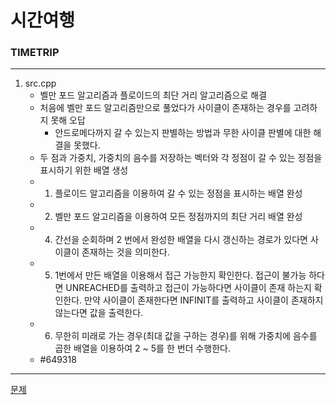 # 시간여행
### TIMETRIP
***
1. src.cpp
	+ 벨만 포드 알고리즘과 플로이드의 최단 거리 알고리즘으로 해결
	+ 처음에 벨만 포드 알고리즘만으로 풀었다가 사이클이 존재하는 경우를 고려하지 못해 오답
		- 안드로메다까지 갈 수 있는지 판별하는 방법과 무한 사이클 판별에 대한 해결을 못했다.
	+ 두 점과 가중치, 가중치의 음수를 저장하는 벡터와 각 정점이 갈 수 있는 정점을 표시하기 위한 배열 생성
	+ 1. 플로이드 알고리즘을 이용하여 갈 수 있는 정점을 표시하는 배열 완성
	+ 2. 벨만 포드 알고리즘을 이용하여 모든 정점까지의 최단 거리 배열 완성
	+ 4. 간선을 순회하며 2 번에서 완성한 배열을 다시 갱신하는 경로가 있다면 사이클이 존재하는 것을 의미한다.
	+ 5. 1번에서 만든 배열을 이용해서 접근 가능한지 확인한다. 접근이 불가능 하다면 UNREACHED를 출력하고
	접근이 가능하다면 사이클이 존재 하는지 확인한다. 만약 사이클이 존재한다면 INFINIT를 출력하고 사이클이
	존재하지 않는다면 값을 출력한다. 
	+ 6. 무한히 미래로 가는 경우(최대 값을 구하는 경우)를 위해 가중치에 음수를 곱한 배열을 이용하여 2 ~ 5를 
	한 번더 수행한다.
	+ #649318
 ***
[문제](https://algospot.com/judge/problem/read/TIMETRIP)
			 

